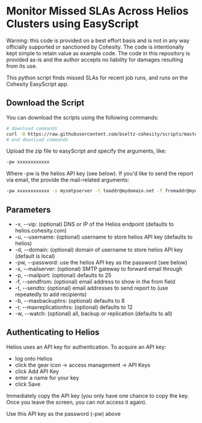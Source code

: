 # Monitor Missed SLAs Across Helios Clusters using EasyScript

Warning: this code is provided on a best effort basis and is not in any way officially supported or sanctioned by Cohesity. The code is intentionally kept simple to retain value as example code. The code in this repository is provided as-is and the author accepts no liability for damages resulting from its use.

This python script finds missed SLAs for recent job runs, and runs on the Cohesity EasyScript app.

## Download the Script

You can download the scripts using the following commands:

```bash
# download commands
curl -O https://raw.githubusercontent.com/bseltz-cohesity/scripts/master/easyScript/heliosSlaMonitor/heliosSlaMonitorES.zip
# end download commands
```

Upload the zip file to easyScript and specify the arguments, like:

```bash
-pw xxxxxxxxxxxx
```

Where -pw is the helios API key (see below). If you'd like to send the report via email, the provide the mail-related arguments:

```bash
-pw xxxxxxxxxxxx -s mysmtpserver -t toaddr@mydomain.net -f fromaddr@mydomain.net
```

## Parameters

* -v, --vip: (optional) DNS or IP of the Helios endpoint (defaults to helios.cohesity.com)
* -u, --username: (optional) username to store helios API key (defaults to helios)
* -d, --domain: (optional) domain of username to store helios API key (default is local)
* -pw, --password: use the helios API key as the password (see below)
* -s, --mailserver: (optional) SMTP gateway to forward email through
* -p, --mailport: (optional) defaults to 25
* -f, --sendfrom: (optional) email address to show in the from field
* -t, --sendto: (optional) email addresses to send report to (use repeatedly to add recipients)
* -b, --maxbackuphrs: (optional) defaults to 8
* -r, --maxreplicationhrs: (optional) defaults to 12
* -w, --watch: (optional) all, backup or replication (defaults to all)

## Authenticating to Helios

Helios uses an API key for authentication. To acquire an API key:

* log onto Helios
* click the gear icon -> access management -> API Keys
* click Add API Key
* enter a name for your key
* click Save

Immediately copy the API key (you only have one chance to copy the key. Once you leave the screen, you can not access it again).

Use this API key as the password (-pw) above
